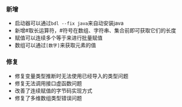 ### 新增  

- 启动器可以通过`bdl --fix java`来自动安装java  
- 新增#取长运算符，#符号在数组、字符串、集合前即可获取它们的长度  
- 赋值可以连续多个等于来进行批量赋值  
- 数组可以通过`[数字]`来获取元素的值  

### 修复  

- 修复变量类型推断时无法使用已经导入的类型问题  
- 修复无法调用接口虚函数问题  
- 改善了连续赋值的字节码实现方式  
- 修复了多维数组类型错误问题

